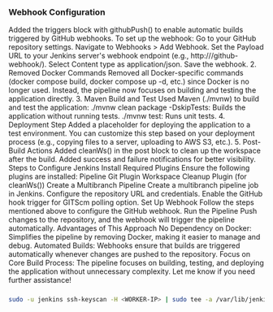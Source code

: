 ### Webhook Configuration
Added the triggers block with githubPush() to enable automatic builds triggered by GitHub webhooks.
To set up the webhook:
Go to your GitHub repository settings.
Navigate to Webhooks > Add Webhook.
Set the Payload URL to your Jenkins server's webhook endpoint (e.g., http://<jenkins-server>/github-webhook/).
Select Content type as application/json.
Save the webhook.
2. Removed Docker Commands
Removed all Docker-specific commands (docker compose build, docker compose up -d, etc.) since Docker is no longer used.
Instead, the pipeline now focuses on building and testing the application directly.
3. Maven Build and Test
Used Maven (./mvnw) to build and test the application:
./mvnw clean package -DskipTests: Builds the application without running tests.
./mvnw test: Runs unit tests.
4. Deployment Step
Added a placeholder for deploying the application to a test environment. You can customize this step based on your deployment process (e.g., copying files to a server, uploading to AWS S3, etc.).
5. Post-Build Actions
Added cleanWs() in the post block to clean up the workspace after the build.
Added success and failure notifications for better visibility.
Steps to Configure Jenkins
Install Required Plugins
Ensure the following plugins are installed:
Pipeline
Git Plugin
Workspace Cleanup Plugin (for cleanWs())
Create a Multibranch Pipeline
Create a multibranch pipeline job in Jenkins.
Configure the repository URL and credentials.
Enable the GitHub hook trigger for GITScm polling option.
Set Up Webhook
Follow the steps mentioned above to configure the GitHub webhook.
Run the Pipeline
Push changes to the repository, and the webhook will trigger the pipeline automatically.
Advantages of This Approach
No Dependency on Docker: Simplifies the pipeline by removing Docker, making it easier to manage and debug.
Automated Builds: Webhooks ensure that builds are triggered automatically whenever changes are pushed to the repository.
Focus on Core Build Process: The pipeline focuses on building, testing, and deploying the application without unnecessary complexity.
Let me know if you need further assistance!

### 
```bash
sudo -u jenkins ssh-keyscan -H <WORKER-IP> | sudo tee -a /var/lib/jenkins/.ssh/known_hosts > /dev/null
```
